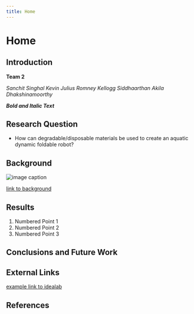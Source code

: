 ```yaml
---
title: Home
---
```


# Home

## Introduction

**Team 2**

_Sanchit Singhal_
_Kevin Julius_ 
_Romney Kellogg_
_Siddhaarthan Akila Dhakshinamoorthy_

**_Bold and Italic Text_**

## Research Question

* How can degradable/disposable materials be used to create an aquatic dynamic
foldable robot?


## Background

![image caption](https://idealab.asu.edu/assets/images/research/jumper1.png)

[link to background](/background)

## Results

1. Numbered Point 1
1. Numbered Point 2
1. Numbered Point 3

## Conclusions and Future Work

## External Links

[example link to idealab](https://idealab.asu.edu)


## References
